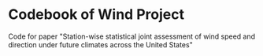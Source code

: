 # Codebook of Wind Project
Code for paper "Station-wise statistical joint assessment of wind speed and direction under future climates across the United States"
